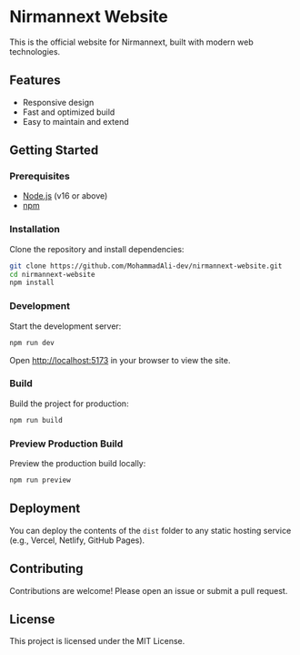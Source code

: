 # Nirmannext Website

This is the official website for Nirmannext, built with modern web technologies.

## Features

- Responsive design
- Fast and optimized build
- Easy to maintain and extend

## Getting Started

### Prerequisites

- [Node.js](https://nodejs.org/) (v16 or above)
- [npm](https://www.npmjs.com/)

### Installation

Clone the repository and install dependencies:

```sh
git clone https://github.com/MohammadAli-dev/nirmannext-website.git
cd nirmannext-website
npm install
```

### Development

Start the development server:

```sh
npm run dev
```

Open [http://localhost:5173](http://localhost:5173) in your browser to view the site.

### Build

Build the project for production:

```sh
npm run build
```

### Preview Production Build

Preview the production build locally:

```sh
npm run preview
```

## Deployment

You can deploy the contents of the `dist` folder to any static hosting service (e.g., Vercel, Netlify, GitHub Pages).

## Contributing

Contributions are welcome! Please open an issue or submit a pull request.

## License

This project is licensed under the MIT License.
